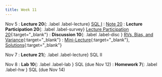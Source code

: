 ```yaml
---
title: Week 11
---
```



Nov 5
: **Lecture 20**{: .label .label-lecture} [SQL I](lecture/lec20)
    : [Note 20](https://ds100.org/course-notes/sql_I/sql_I.html)
: **Lecture Participation 20**{: .label .label-survey} [Lecture Participation 20](https://app.sli.do/event/u8YVAs1hQG6CDCRyEnHX6N/embed/polls/6b2e216f-9211-41a6-b217-7e8b9264a8e8){:target="_blank"}
: **Discussion 10**{: .label .label-disc } [RVs, Bias, and Variance](https://drive.google.com/file/d/1VJvp3spRvsWz6ULO8CboYwnOR4QWZOY_/view?usp=sharing){:target="_blank"}
    : [Mini-Lecture](https://youtu.be/bp7-OwxdGwg){:target="_blank"}, [Solutions](https://drive.google.com/file/d/1qhvi8H4nmnJnZlStYYNxmY5ZMf_B47ER/view?usp=sharing){:target="_blank"}

Nov 7
: **Lecture 21**{: .label .label-lecture} SQL II


Nov 8
: **Lab 10**{: .label .label-lab }  SQL (due Nov 12)
: **Homework 7**{: .label .label-hw } SQL (due Nov 14)